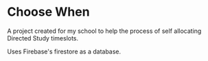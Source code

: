 # Choose When

A project created for my school to help the process of self allocating Directed Study timeslots.

Uses Firebase's firestore as a database.